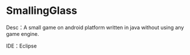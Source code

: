 # SmallingGlass
Desc：A small game on android platform written in java without using any game engine. 

IDE：Eclipse